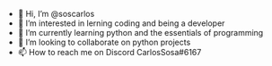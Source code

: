- 👋 Hi, I’m @soscarlos
- 👀 I’m interested in lerning coding and being a developer
- 🌱 I’m currently learning python and the essentials of programming
- 💞️ I’m looking to collaborate on python projects
- 📫 How to reach me on Discord CarlosSosa#6167

<!---
soscarlos/soscarlos is a ✨ special ✨ repository because its `README.md` (this file) appears on your GitHub profile.
You can click the Preview link to take a look at your changes.
--->
